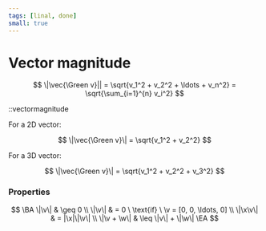 ```yaml
---
tags: [linal, done]
small: true
---
```


# Vector magnitude

$$
    \|\vec{\Green v}|| =
    \sqrt{v_1^2 + v_2^2 + \ldots + v_n^2} =
    \sqrt{\sum_{i=1}^{n} v_i^2}
$$

::vectormagnitude

For a 2D vector:

$$
    \|\vec{\Green v}\| = \sqrt{v_1^2 + v_2^2}
$$

For a 3D vector:

$$
    \|\vec{\Green v}\| = \sqrt{v_1^2 + v_2^2 + v_3^2}
$$

### Properties

$$
\BA
	\|\v\| & \geq 0 \\
	\|\v\| & = 0 \ \text{if} \ \v = [0, 0, \ldots, 0] \\
	\|\x\v\| & = |\x|\|\v\| \\
	\|\v + \w\| & \leq \|v\| + \|\w\|
\EA
$$
